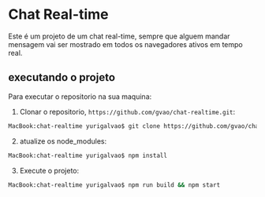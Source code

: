 # Chat Real-time

Este é um projeto de um chat real-time, sempre que alguem mandar mensagem vai ser mostrado em todos os navegadores ativos em tempo real.

## executando o projeto

Para executar o repositorio na sua maquina:

1. Clonar o repositorio, `https://github.com/gvao/chat-realtime.git`:

```bash
MacBook:chat-realtime yurigalvao$ git clone https://github.com/gvao/chat-realtime.git
```

2. atualize os node_modules:

```bash
MacBook:chat-realtime yurigalvao$ npm install
```

3. Execute o projeto:

```bash
MacBook:chat-realtime yurigalvao$ npm run build && npm start
```
